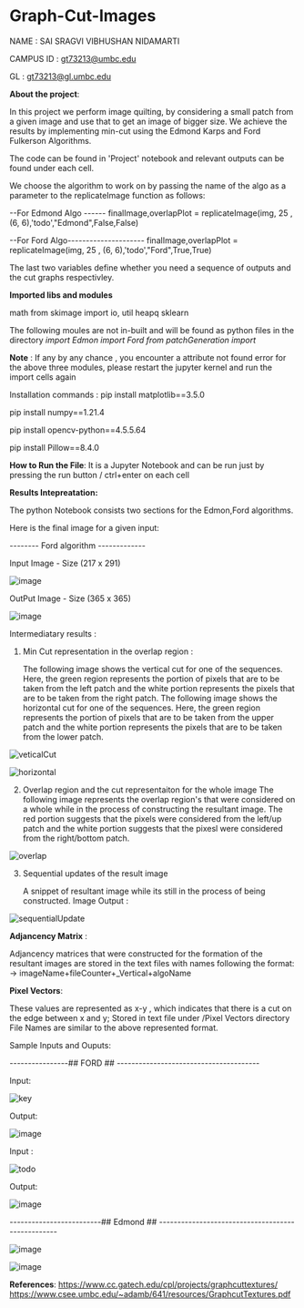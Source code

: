 # Graph-Cut-Images

NAME : SAI SRAGVI VIBHUSHAN NIDAMARTI

CAMPUS ID : gt73213@umbc.edu

GL : gt73213@gl.umbc.edu

**About the project**:

In this project we perform image quilting, by considering a small patch from a given image and use that to get an image of bigger size.
We achieve the results by implementing min-cut using the Edmond Karps and Ford Fulkerson Algorithms.

The code can be found in 'Project' notebook and relevant outputs can be found under each cell.

We choose the algorithm to work on by passing the name of the algo as a parameter to the replicateImage function as follows:

--For Edmond Algo ------
finalImage,overlapPlot = replicateImage(img, 25 , (6, 6),'todo',"Edmond",False,False)

--For Ford Algo--------------------- 
finalImage,overlapPlot = replicateImage(img, 25 , (6, 6),'todo',"Ford",True,True)

The last two variables define whether you need a sequence of outputs and the cut graphs respectivley.


**Imported libs and modules**

math
from skimage import io, util
heapq
sklearn

The following moules are not in-built and will be found as python files in the directory
_import Edmon
import Ford
from patchGeneration import_

**Note** : If any by any chance , you encounter a attribute not found error for the above three modules, please restart the jupyter kernel and run the import cells again

Installation commands :
 pip install matplotlib==3.5.0
 
 pip install numpy==1.21.4
 
 pip install opencv-python==4.5.5.64
 
 pip install Pillow==8.4.0

**How to Run the File**:
It is a Jupyter Notebook and can be run just by pressing the run button / ctrl+enter on each cell



**Results Intepreatation:**

The python Notebook consists two sections for the Edmon,Ford algorithms.

Here is the final image for a given input:

-------- Ford algorithm -------------

Input Image  - Size (217 x 291)

![image](https://user-images.githubusercontent.com/47244988/165412535-5aab4136-760c-4d8f-9506-2766cdf6772f.png)

OutPut Image - Size (365 x 365)

![image](https://user-images.githubusercontent.com/47244988/165412607-66f12716-d877-4219-9eb1-b117aa0a2a1e.png)

Intermediatary results :

1. Min Cut representation in the overlap region :

      The following image shows the vertical cut for one of the sequences.
      Here, the green region represents the portion of pixels that are to be taken from the left patch and the white portion represents the pixels that are to be taken from the right patch.
       The following image shows the horizontal cut for one of the sequences.
       Here, the green region represents the portion of pixels that are to be taken from the upper patch and the white portion represents the pixels that are to be taken from the lower patch.
       


![veticalCut](https://user-images.githubusercontent.com/47244988/165413762-eff474a1-2294-4b7f-861d-d1a46c803874.png)



![horizontal](https://user-images.githubusercontent.com/47244988/165413933-661f6e1f-8bf7-470b-87a9-873ed44d04e6.png)

     

2. Overlap region and the cut representaiton for the whole image
      The following image represents the overlap region's that were considered on a whole while in the process of constructing the resultant image.
      The red portion suggests that the pixels were considered from the left/up patch and the white portion suggests that the pixesl were considered from the right/bottom patch.
       
![overlap](https://user-images.githubusercontent.com/47244988/165414010-5619e1d3-2559-4928-af86-c9d781072567.png)

3. Sequential updates of the result image
    
    A snippet of resultant image while its still in the process of being constructed.
    Image Output :


![sequentialUpdate](https://user-images.githubusercontent.com/47244988/165413511-2f4cbff8-dadf-4557-b267-22fcc6831fc4.png)

**Adjancency Matrix** :

Adjancency matrices that were constructed for the formation of the resultant images are stored in the text files with names following the format:
   -> imageName+fileCounter+_Vertical+algoName

**Pixel Vectors**:

These values are represented as x-y , which indicates that there is a cut on the edge between x and y; Stored in text file under /Pixel Vectors directory
File Names are similar to the above represented format.

Sample Inputs and Ouputs:

----------------## FORD ## ---------------------------------------

Input:

![key](https://user-images.githubusercontent.com/47244988/165415668-18968ea1-d8b7-47da-a5db-c8690a081800.png)


Output:

![image](https://user-images.githubusercontent.com/47244988/165415699-5102ff04-6223-4e41-9ea3-246d2771871e.png)


Input : 

  ![todo](https://user-images.githubusercontent.com/47244988/165415767-614d55eb-4d7f-459e-8d5d-205cfc4dc2c4.jpeg)

Output:

![image](https://user-images.githubusercontent.com/47244988/165415794-249cd36b-0974-49a3-9ecd-80f0c1441eb4.png)

-------------------------## Edmond ## --------------------------------------------------

![image](https://user-images.githubusercontent.com/47244988/165415839-94adcc51-bbc4-4504-b57a-2121c6ccfac5.png)

![image](https://user-images.githubusercontent.com/47244988/165415855-b64cdce3-4d83-4723-9fc4-0869270a0d40.png)


    
**References**:
https://www.cc.gatech.edu/cpl/projects/graphcuttextures/
https://www.csee.umbc.edu/~adamb/641/resources/GraphcutTextures.pdf
